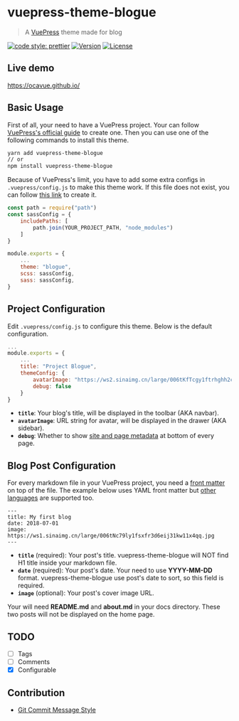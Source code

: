 # vuepress-theme-blogue

> A [VuePress](https://vuepress.vuejs.org/) theme made for blog

[![code style: prettier](https://img.shields.io/badge/code_style-prettier-ff69b4.svg)](https://github.com/prettier/prettier)
[![Version](https://img.shields.io/npm/v/vuepress-theme-blogue.svg)](https://www.npmjs.com/package/vuepress-theme-blogue)
[![License](https://img.shields.io/npm/l/vuepress-theme-blogue.svg)](https://www.npmjs.com/package/vuepress-theme-blogue)

## Live demo

https://ocavue.github.io/

## Basic Usage

First of all, your need to have a VuePress project. Your can follow [VuePress's official guide](https://vuepress.vuejs.org/guide/getting-started.html#inside-an-existing-project) to create one. Then you can use one of the following commands to install this theme.

```bash
yarn add vuepress-theme-blogue
// or
npm install vuepress-theme-blogue
```

Because of VuePress's limit, you have to add some extra configs in `.vuepress/config.js` to make this theme work. If this file does not exist, you can follow [this link](https://vuepress.vuejs.org/guide/basic-config.html#config-file) to create it.

```js
const path = require("path")
const sassConfig = {
    includePaths: [
        path.join(YOUR_PROJECT_PATH, "node_modules")
    ]
}

module.exports = {
    ...
    theme: "blogue",
    scss: sassConfig,
    sass: sassConfig,
}
```

## Project Configuration

Edit `.vuepress/config.js` to configure this theme. Below is the default configuration.

```js
...
module.exports = {
    ...
    title: "Project Blogue",
    themeConfig: {
        avatarImage: "https://ws2.sinaimg.cn/large/006tKfTcgy1ftrhghh2cgj3074074dfp.jpg",
        debug: false
    }
}
```

- **`title`**: Your blog's title, will be displayed in the toolbar (AKA navbar).
- **`avatarImage`**: URL string for avatar, will be displayed in the drawer (AKA sidebar).
- **`debug`**: Whether to show [site and page metadata](https://vuepress.vuejs.org/guide/custom-themes.html#site-and-page-metadata) at bottom of every page.

## Blog Post Configuration

For every markdown file in your VuePress project, you need a [front matter](https://vuepress.vuejs.org/guide/markdown.html#front-matter) on top of the file. The example below uses YAML front matter but [other languages](https://vuepress.vuejs.org/guide/markdown.html#alternative-front-matter-formats) are supported too.

```
---
title: My first blog
date: 2018-07-01
image: https://ws1.sinaimg.cn/large/006tNc79ly1fsxfr3d6eij31kw11x4qq.jpg
---
```

- **`title`** (required): Your post's title. vuepress-theme-blogue will NOT find H1 title inside your markdown file.
- **`date`** (required): Your post's date. Your need to use **YYYY-MM-DD** format. vuepress-theme-blogue use post's date to sort, so this field is required.
- **`image`** (optional): Your post's cover image URL.

Your will need **README.md** and **about.md** in your docs directory. These two posts will not be displayed on the home page.

## TODO

- [ ] Tags
- [ ] Comments
- [x] Configurable

## Contribution

- [Git Commit Message Style](http://udacity.github.io/git-styleguide/)
